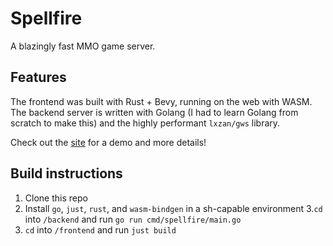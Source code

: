 # Spellfire
A blazingly fast MMO game server.

## Features
The frontend was built with Rust + Bevy, running on the web with WASM. The backend server is written with Golang (I had to learn Golang from scratch to make this) and the highly performant `lxzan/gws` library.

Check out the [site](https://spellfire.hutao.rip) for a demo and more details!

## Build instructions
1. Clone this repo
2. Install `go`, `just`, `rust`, and `wasm-bindgen` in a sh-capable environment
3.`cd` into `/backend` and run `go run cmd/spellfire/main.go`
4. `cd` into `/frontend` and run `just build`
